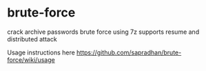 brute-force
===========

crack archive passwords brute force using 7z
supports resume and distributed attack

Usage instructions here 
https://github.com/sapradhan/brute-force/wiki/usage

